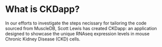 # What is CKDapp?
In our efforts to investigate the steps necissary for tailoring the code sourced from MuscleDB, Scott Lewis has created 
CKDapp: an application designed to showcase the unique RNAseq expression levels in mouse Chronic Kidney Disease (CKD) cells. 
